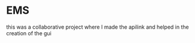 # EMS
this was a collaborative project where I made the apilink and helped in the creation of the gui
